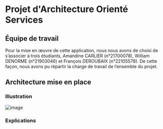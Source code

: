 # Projet d'Architecture Orienté Services

## Équipe de travail

Pour la mise en œuvre de cette application, nous nous avons de choisi de s’associer à trois étudiants, Amandine CARLIER (n°21700078), William DENORME (n°21903046) et François DEROUBAIX (n°22105578). De cette façon, nous avons pu répartir la charge de travail de l’ensemble du projet.

## Architecture mise en place

### Illustration

![image](https://user-images.githubusercontent.com/74269323/231555103-cef0e5ec-6b9a-40b4-9a39-51a9994dc203.png)

### Explications
